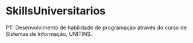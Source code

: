 # SkillsUniversitarios
PT: Desenvolvimento de habilidade de programação através do curso de Sistemas de Informação, UNITINS.
